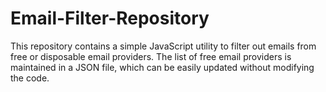 # Email-Filter-Repository
This repository contains a simple JavaScript utility to filter out emails from free or disposable email providers. The list of free email providers is maintained in a JSON file, which can be easily updated without modifying the code.
